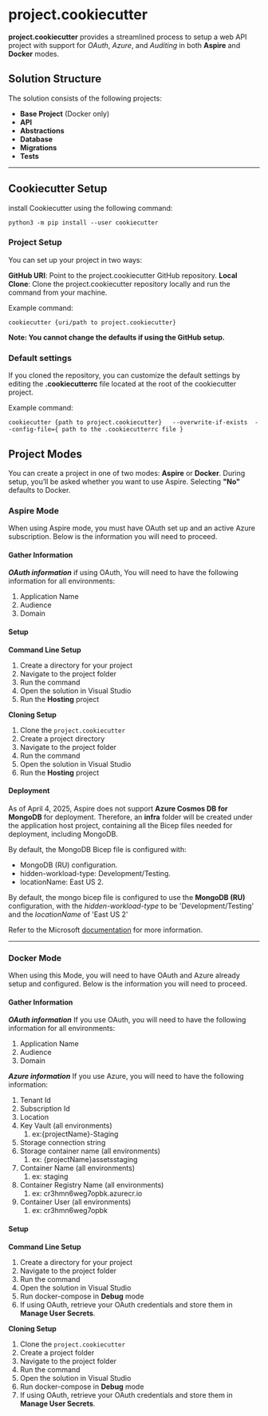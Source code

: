 # project.cookiecutter

**project.cookiecutter** provides a streamlined process to setup a web API project with support for *OAuth*, *Azure*, and *Auditing* in both **Aspire** and **Docker** modes.

## Solution Structure

The solution consists of the following projects:

- **Base Project** (Docker only)
- **API**
- **Abstractions**
- **Database**
- **Migrations**
- **Tests**

---

## Cookiecutter Setup

install Cookiecutter using the following command:

 ``python3 -m pip install --user cookiecutter``

### Project Setup

You can set up your project in two ways:

**GitHub URI**: Point to the project.cookiecutter GitHub repository.
**Local Clone**: Clone the project.cookiecutter repository locally and run the command from your machine.

Example command:

``cookiecutter {uri/path to project.cookiecutter} ``

**Note: You cannot change the defaults if using the GitHub setup.**

### Default settings
If you cloned the repository, you can customize the default settings by editing the **.cookiecutterrc** file located at the root of the cookiecutter project.

Example command:

``cookiecutter {path to project.cookiecutter}   --overwrite-if-exists  --config-file={ path to the .cookiecutterrc file }``


## Project Modes
You can create a project in one of two modes: **Aspire** or **Docker**. During setup, you’ll be asked whether you want to use Aspire. Selecting **"No"** defaults to Docker.

### Aspire Mode

When using Aspire mode, you must have OAuth set up and an active Azure subscription. Below is the information you will need to proceed.

#### Gather Information 

***OAuth information***
if using OAuth, You will need to have the following information for all environments:

1.  Application Name
2.  Audience
3.  Domain

#### Setup

**Command Line Setup**

1.  Create a directory for your project
2.  Navigate to the project folder
3.  Run the command
4.  Open the solution in Visual Studio
5.  Run the **Hosting** project
   
**Cloning Setup**

1.  Clone the `project.cookiecutter`
2.  Create a project directory
3.  Navigate to the project folder
4.  Run the command
5.  Open the solution in Visual Studio
6.  Run the **Hosting** project

#### Deployment

As of April 4, 2025, Aspire does not support **Azure Cosmos DB for MongoDB** for deployment. Therefore, an **infra** folder will be created under the application host project, containing all the Bicep files needed for deployment, including MongoDB.

By default, the MongoDB Bicep file is configured with:

- MongoDB (RU) configuration.
- hidden-workload-type: Development/Testing.
- locationName: East US 2.

By default, the mongo bicep file is configured to use the **MongoDB (RU)** configuration, with the  *hidden-workload-type* to be 'Development/Testing' and the *locationName* of 'East US 2'

Refer to the Microsoft [documentation](https://learn.microsoft.com/en-us/azure/cosmos-db/mongodb/manage-with-bicep) for more information.

----

### Docker Mode

When using this Mode, you will need to have OAuth and Azure already setup and configured.  Below is the information you will need to proceed.

#### Gather Information 

***OAuth information***
If you use OAuth, you will need to have the following information for all environments:

1.  Application Name
2.  Audience
3.  Domain
  
***Azure information***
If you use Azure, you will need to have the following information:

1. Tenant Id 
2. Subscription Id
3. Location
4. Key Vault (all environments) 
   1. ex:{projectName}-Staging
5. Storage connection string
6. Storage container name (all environments)
   1. ex: {projectName}assetsstaging
7. Container Name (all environments)
   1. ex: staging
8. Container Registry Name (all environments)
   1. ex: cr3hmn6weg7opbk.azurecr.io
9.  Container User (all environments)
    1.  ex: cr3hmn6weg7opbk

#### Setup 

**Command Line Setup**

1. Create a directory for your project
2. Navigate to the project folder
3. Run the command
4. Open the solution in Visual Studio
5. Run docker-compose in **Debug** mode
6. If using OAuth, retrieve your OAuth credentials and store them in **Manage User Secrets**.
   

**Cloning Setup**

1. Clone the `project.cookiecutter`
2. Create a project folder
3. Navigate to the project folder
4. Run the command
5. Open the solution in Visual Studio
6. Run docker-compose in **Debug** mode
7. If using OAuth, retrieve your OAuth credentials and store them in **Manage User Secrets**.